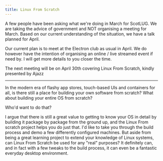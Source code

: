 ```yaml
---
title: Linux From Scratch
---
```


A few people have been asking what we're doing in March for ScotLUG. We are taking the advice of government and NOT organising a meeting for March. Based on our current understanding of the situation, we have a talk planned for April.

Our current plan is to meet at the Electron club as usual in April. We do however have the intention of organising an online / live streamed event if need by. I will get more details to you closer the time.

The next meeting will be on April 30th covering Linux From Scratch, kindly presented by Ajazz

---

In the modern era of flashy app stores, touch-based UIs and containers for all, is there still a place for building your own software from scratch? What about building your entire OS from scratch?

Who'd want to do that?

I argue that there is still a great value to getting to know your OS in detail by building it package by package from the ground up, and the Linux From scratch project helps you do just that. I'd like to take you through the build process and demo a few differently configured machines. But aside from being a great learning project to extend your knowledge of Linux systems, can Linux From Scratch be used for any "real" purposes? It definitely can, and in fact with a few tweaks to the build process, it can even be a fantastic everyday desktop environment.
